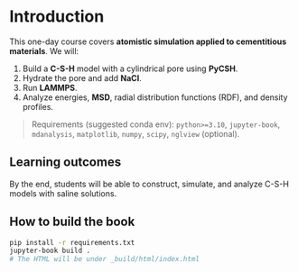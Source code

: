 # Introduction

This one-day course covers **atomistic simulation applied to cementitious materials**. We will:  
1) Build a **C-S-H** model with a cylindrical pore using **PyCSH**.  
2) Hydrate the pore and add **NaCl**.  
3) Run **LAMMPS**.  
4) Analyze energies, **MSD**, radial distribution functions (RDF), and density profiles.

> Requirements (suggested conda env): `python>=3.10`, `jupyter-book`, `mdanalysis`, `matplotlib`, `numpy`, `scipy`, `nglview` (optional).

## Learning outcomes
By the end, students will be able to construct, simulate, and analyze C-S-H models with saline solutions.

## How to build the book
```bash
pip install -r requirements.txt
jupyter-book build .
# The HTML will be under _build/html/index.html
```

